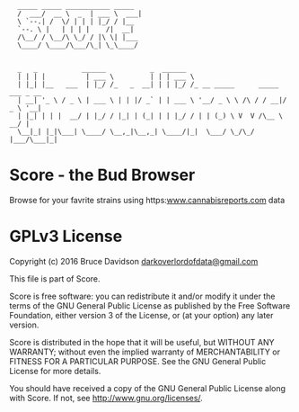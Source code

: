 
      _____ _____ ___________ _____                                              
      /  ___/  __ \  _  | ___ \  ___|                                             
      \ `--.| /  \/ | | | |_/ / |__                                               
      `--. \ |   | | | |    /|  __|                                              
      /\__/ / \__/\ \_/ / |\ \| |___                                              
      \____/ \____/\___/\_| \_\____/                                              
                                                                              
                                                                              
      _   _           ______           _  ______                                 
      | | | |          | ___ \         | | | ___ \                                
      | |_| |__   ___  | |_/ /_   _  __| | | |_/ /_ __ _____      _____  ___ _ __ 
      | __| '_ \ / _ \ | ___ \ | | |/ _` | | ___ \ '__/ _ \ \ /\ / / __|/ _ \ '__|
      | |_| | | |  __/ | |_/ / |_| | (_| | | |_/ / | | (_) \ V  V /\__ \  __/ |   
      \__|_| |_|\___| \____/ \__,_|\__,_| \____/|_|  \___/ \_/\_/ |___/\___|_|   
                                                                              
                                                                              




# Score - the Bud Browser
Browse for your favrite strains using https:www.cannabisreports.com data



# GPLv3 License
Copyright (c) 2016 Bruce Davidson <darkoverlordofdata@gmail.com>

This file is part of Score.

Score is free software: you can redistribute it and/or modify
it under the terms of the GNU General Public License as published by
the Free Software Foundation, either version 3 of the License, or
(at your option) any later version.

Score is distributed in the hope that it will be useful,
but WITHOUT ANY WARRANTY; without even the implied warranty of
MERCHANTABILITY or FITNESS FOR A PARTICULAR PURPOSE.  See the
GNU General Public License for more details.

You should have received a copy of the GNU General Public License
along with Score.  If not, see <http://www.gnu.org/licenses/>.
